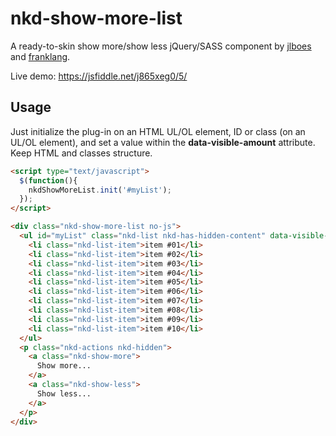 # nkd-show-more-list
A ready-to-skin show more/show less jQuery/SASS component by [jlboes](https://github.com/jlboes) and [franklang](https://github.com/franklang).

Live demo: https://jsfiddle.net/j865xeg0/5/

Usage
-----

Just initialize the plug-in on an HTML UL/OL element, ID or class (on an UL/OL element), and set a value within the **data-visible-amount** attribute.
Keep HTML and classes structure.

```html
<script type="text/javascript">
  $(function(){
    nkdShowMoreList.init('#myList');
  });
</script>

<div class="nkd-show-more-list no-js">
  <ul id="myList" class="nkd-list nkd-has-hidden-content" data-visible-amount="4">
    <li class="nkd-list-item">item #01</li>
    <li class="nkd-list-item">item #02</li>
    <li class="nkd-list-item">item #03</li>
    <li class="nkd-list-item">item #04</li>
    <li class="nkd-list-item">item #05</li>
    <li class="nkd-list-item">item #06</li>
    <li class="nkd-list-item">item #07</li>
    <li class="nkd-list-item">item #08</li>
    <li class="nkd-list-item">item #09</li>
    <li class="nkd-list-item">item #10</li>    
  </ul>
  <p class="nkd-actions nkd-hidden">
    <a class="nkd-show-more">
      Show more...
    </a>
    <a class="nkd-show-less">
      Show less...
    </a>
  </p>
</div>
```
